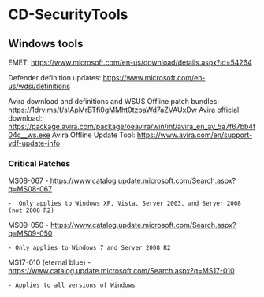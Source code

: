 # CD-SecurityTools

## Windows tools

EMET:  https://www.microsoft.com/en-us/download/details.aspx?id=54264

Defender definition updates: https://www.microsoft.com/en-us/wdsi/definitions

Avira download and definitions and WSUS Offline patch bundles: https://1drv.ms/f/s!ApMrBTfi0gMMht0tzbaWd7aZVAUxDw
Avira official download: https://package.avira.com/package/oeavira/win/int/avira_en_av_5a7f67bb4f04c__ws.exe
Avira Offline Update Tool: https://www.avira.com/en/support-vdf-update-info

### Critical Patches
MS08-067 - https://www.catalog.update.microsoft.com/Search.aspx?q=MS08-067

	-  Only applies to Windows XP, Vista, Server 2003, and Server 2008 (not 2008 R2)
	
MS09-050 - https://www.catalog.update.microsoft.com/Search.aspx?q=MS09-050
	
	- Only applies to Windows 7 and Server 2008 R2
	
MS17-010 (eternal blue) - https://www.catalog.update.microsoft.com/Search.aspx?q=MS17-010

	- Applies to all versions of Windows
